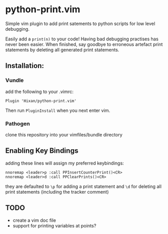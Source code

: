 # python-print.vim
Simple vim plugin to add print satements to python scripts for low level debugging.

Easily add a `print(n)` to your code! Having bad debugging practises has never been easier.
When finished, say goodbye to erroneous artefact print statements by deleting all generated print statements.

## Installation:
### Vundle
add the following to your .vimrc:

```
Plugin 'Hixan/python-print.vim'
```

Then run `PluginInstall` when you next enter vim.

### Pathogen
clone this repository into your vimfiles/bundle directory

## Enabling Key Bindings
adding these lines will assign my preferred keybindings:
```
nnoremap <leader>p :call PPInsertCounterPrint()<CR>
nnoremap <leader>d :call PPClearPrints()<CR>
```
they are defaulted to  `\p` for adding a print statement and `\d` for deleting all print statements (including the tracker comment)

## TODO
* create a vim doc file
* support for printing variables at points?
